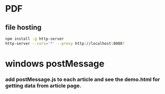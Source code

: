 # PDF

## file hosting

```sh
npm install -g http-server
http-server --cors='*' --proxy http://localhost:8080?
```

# windows postMessage
### add postMessage.js to each article and see the demo.html for getting data from article page.